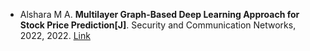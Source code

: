 * Alshara M A. <b>Multilayer Graph-Based Deep Learning Approach for Stock Price Prediction[J]</b>. Security and Communication Networks, 2022, 2022. [Link](https://www.hindawi.com/journals/scn/2022/5200110/)
